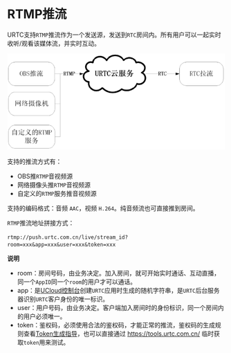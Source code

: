 # RTMP推流

URTC支持`RTMP`推流作为一个发送源，发送到`RTC`房间内。所有用户可以一起实时收听/观看该媒体流，并实时互动。     

![](/images/rts.png)

支持的推流方式有：
 - OBS推`RTMP`音视频源
 - 网络摄像头推`RTMP`音视频源
 - 自定义的`RTMP`服务推音视频源

支持的编码格式：音频 `AAC`，视频 `H.264`。纯音频流也可直接推到房间。     

`RTMP`推流地址拼接方式：    

`rtmp://push.urtc.com.cn/live/stream_id?room=xxx&app=xxx&user=xxx&token=xxx`

**说明**    
- room：房间号码，由业务决定。加入房间，就可开始实时通话、互动直播，同一个`AppID`同一个`room`的用户才可以通话。    
- app：是[UCloud控制台](https://console.ucloud.cn/)创建`URTC`应用时生成的随机字符串，是`URTC`后台服务器识别`URTC`客户身份的唯一标识。     
- user：用户号码，由业务决定。客户端加入房间时的身份标识，同一个房间内的用户必须唯一。    
- token：鉴权码，必须使用合法的鉴权码，才能正常的推流，鉴权码的生成规则查看[Token生成指导](https://docs.ucloud.cn/urtc/sdk/token)，也可以直接通过 https://tools.urtc.com.cn/ 临时获取`token`用来测试。    

